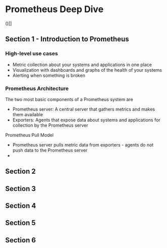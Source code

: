 # Prometheus Deep Dive
()[]

## Section 1 - Introduction to Prometheus 

### High-level use cases
- Metric collection about your systems and applications in one place
- Visualization with dashboards and graphs of the health of your systems
- Alerting when something is broken 

### Prometheus Architecture 
The two most basic components of a Prometheus system are
- Prometheus server: A central server that gathers metrics and makes them available 
- Exporters: Agents that expose data about systems and applications for collection by the Prometheus server

Prometheus Pull Model
- Prometheus server pulls metric data from exporters - agents do not push data to the Prometheus server
-  


## Section 2

## Section 3

## Section 4

## Section 5

## Section 6